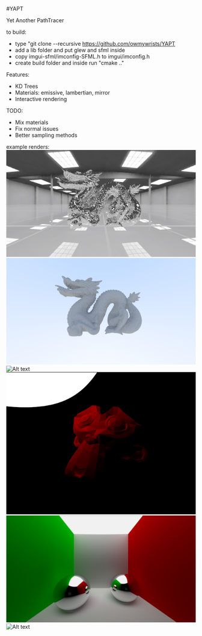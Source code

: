#YAPT

Yet Another PathTracer

to build:
- type "git clone --recursive https://github.com/owmywrists/YAPT
- add a lib folder and put glew and sfml inside
- copy imgui-sfml/imconfig-SFML.h to imgui/imconfig.h
- create build folder and inside run "cmake .."

Features:
- KD Trees
- Materials: emissive, lambertian, mirror
- Interactive rendering

TODO:
- Mix materials
- Fix normal issues
- Better sampling methods

example renders:
![Alt text](image_lighting.png?raw=true "Image Based lighting")
![Alt text](dragon.png?raw=true "Dragon clay")
![Alt text](test_github.gif?raw=true "ImGUI test")
![Alt text](suzanne.png?raw=true "Suzanne render")
![Alt text](finalrender.png?raw=true "Final render 12500 samples")
![Alt text](example.gif?raw=true "Example")
